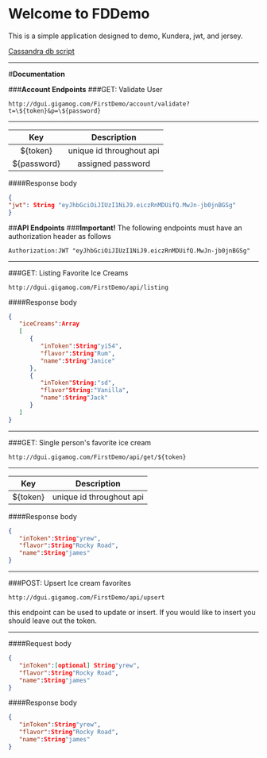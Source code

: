 **Welcome to FDDemo**
===================


This is a simple application designed to demo, Kundera, jwt, and jersey.


[Cassandra db script](https://github.com/alejandrade/FDDemo/blob/master/cassandra.cql)


----------


#**Documentation**

###**Account Endpoints**
###GET: Validate User
```
http://dgui.gigamog.com/FirstDemo/account/validate?t=\${token}&p=\${password}
```
----------

| Key| Description|
|:----------:|:-------------:|
| ${token} |  unique id throughout api |
| ${password}|    assigned password   |


####Response body
```json
{  
"jwt": String "eyJhbGciOiJIUzI1NiJ9.eiczRnMDUifQ.MwJn-jb0jnBGSg"
}
```

##**API Endpoints**
###**Important!**
The following endpoints must have an authorization header as follows

```
Authorization:JWT "eyJhbGciOiJIUzI1NiJ9.eiczRnMDUifQ.MwJn-jb0jnBGSg"
``` 



----------


###GET: Listing Favorite Ice Creams
```
http://dgui.gigamog.com/FirstDemo/api/listing
```

####Response body


```json
{
   "iceCreams":Array
   [
      {
         "inToken":String"yi54",
         "flavor":String"Rum",
         "name":String"Janice"
      },
      {
         "inToken"String:"sd",
         "flavor"String:"Vanilla",
         "name":String"Jack"
      }
   ]
}
```
----------


###GET: Single person's favorite ice cream
```
http://dgui.gigamog.com/FirstDemo/api/get/${token}
```



----------

| Key| Description|
|:----------:|:-------------:|
| ${token} |  unique id throughout api |


####Response body


```json
{
   "inToken":String"yrew",
   "flavor":String"Rocky Road",
   "name":String"james"
}
```


----------
###POST: Upsert Ice cream favorites
```
http://dgui.gigamog.com/FirstDemo/api/upsert
```
this endpoint can be used to update or insert. If you would like to insert you should leave out the token.

----------
####Request body


```json
{
   "inToken":[optional] String"yrew",
   "flavor":String"Rocky Road",
   "name":String"james"
}
```


####Response body


```json
{
   "inToken":String"yrew",
   "flavor":String"Rocky Road",
   "name":String"james"
}
```



